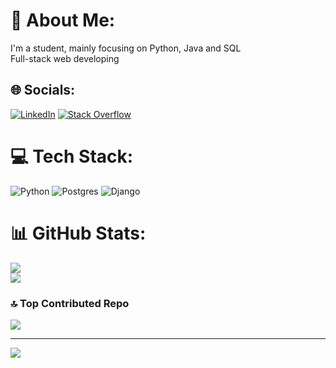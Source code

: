 # 💫 About Me:
I'm a student, mainly focusing on Python, Java and SQL<br>Full-stack web developing<br>


## 🌐 Socials:
[![LinkedIn](https://img.shields.io/badge/LinkedIn-%230077B5.svg?logo=linkedin&logoColor=white)](https://linkedin.com/in/giovanni-di-giuseppe-732082312) [![Stack Overflow](https://img.shields.io/badge/-Stackoverflow-FE7A16?logo=stack-overflow&logoColor=white)](https://stackoverflow.com/users/27300806/giovanni-di-giuseppe) 

# 💻 Tech Stack:
![Python](https://img.shields.io/badge/python-3670A0?style=for-the-badge&logo=python&logoColor=ffdd54) ![Postgres](https://img.shields.io/badge/postgres-%23316192.svg?style=for-the-badge&logo=postgresql&logoColor=white) ![Django](https://img.shields.io/badge/django-%23092E20.svg?style=for-the-badge&logo=django&logoColor=white)
# 📊 GitHub Stats:
<!--![](https://github-readme-stats.vercel.app/api?username=Banana-Giova&theme=dracula&hide_border=false&include_all_commits=false&count_private=false)<br/>--> 
![](https://github-readme-streak-stats.herokuapp.com/?user=Banana-Giova&theme=dracula&hide_border=false)<br/>
![](https://github-readme-stats.vercel.app/api/top-langs/?username=Banana-Giova&theme=dracula&hide_border=false&include_all_commits=false&count_private=false&layout=compact)

### 🔝 Top Contributed Repo
![](https://github-contributor-stats.vercel.app/api?username=Banana-Giova&limit=5&theme=dracula&combine_all_yearly_contributions=true)

---
[![](https://visitcount.itsvg.in/api?id=Banana-Giova&icon=6&color=4)](https://visitcount.itsvg.in)

<!-- Proudly created with GPRM ( https://gprm.itsvg.in ) -->
